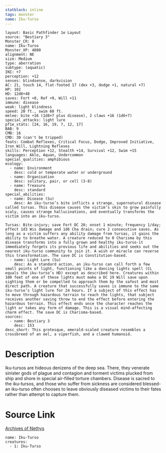 ```yaml
---
statblock: inline
tags: monster
name: Iku-Turso
---
```

```statblock
layout: Basic Pathfinder 1e Layout
source: "Bestiary 3"
Monster_CR: 8
name: Iku-Turso
Monster_XP: 4800
alignment: NE
size: Medium
type: aberration
subtype: (aquatic)
INI: +7
perception: +12
senses: blindsense, darkvision
AC: 21, touch 14, flat-footed 17 (dex +3, dodge +1, natural +7)
HP: 102
HD: 12d8+48
saves: Fort +8, Ref +9, Will +11
immune: disease
weak: light blindness
speed: 20 ft., swim 60 ft.
melee: bite +16 (1d8+7 plus disease), 2 claws +16 (1d6+7)
special_attacks: light lure
pf1e_stats: [24, 16, 19, 7, 12, 17]
BAB: 9
CMB: 16
CMD: 30 (can't be tripped)
feats: Combat Reflexes, Critical Focus, Dodge, Improved Initiative, Iron Will, Lightning Reflexes
skills: Perception +12, Stealth +14, Survival +12, Swim +15
languages: Aklo, Aquan, Undercommon
special_qualities: amphibious
ecology:
  - name: Environment
    desc: cold or temperate water or underground
  - name: Organisation
    desc: solitary, pair, or cell (3-8)
  - name: Treasure
    desc: standard
special_abilities:
  - name: Disease (Su)
    desc: An iku-turso’s bite inflicts a strange, supernatural disease called tursas. This disease causes the victim’s skin to grow painfully scaly, causes strange hallucinations, and eventually transforms the victim into an iku-turso.

Tursas: Bite-injury; save Fort DC 20; onset 1 minute; frequency 1/day; effect 1d3 Wis damage and 1d6 Cha drain; cure 2 consecutive saves. As long as a victim suffers any ability damage from tursas, it gains the ability to breathe water. A creature reduced to 0 Charisma by this disease transforms into a fully grown and healthy iku-turso-it immediately forgets its previous life and abilities and seeks out the nearest iku-turso community to join it. A wish or miracle can reverse this transformation. The save DC is Constitution-based.
  - name: Light Lure (Su)
    desc: As a standard action, an iku-turso can call forth a few small points of light, functioning like a dancing lights spell (CL equals the iku-turso’s HD) except as described here. Creatures within 100 feet of one of these lights must make a DC 19 Will save upon sighting them or be compelled to approach them by the safest and most direct path. A creature that successfully saves is immune to the same iku-turso’s light lure for 24 hours. If a subject of this effect has to move through hazardous terrain to reach the lights, that subject receives another saving throw to end the effect before entering the hazardous terrain. This effect ends once the character reaches the light or takes any form of damage. This is a visual mind-affecting charm effect. The save DC is Charisma-based.
sources:
  - name: Bestiary 3
    desc: 153
desc_short: This grotesque, emerald-scaled creature resembles a crossbreed of an eel, a viperfish, and a clawed humanoid.
```
# Description
Iku-tursos are hideous denizens of the deep sea. There, they venerate sinister gods of plague and contagion and torment victims plucked from ship and shore in special air-filled torture chambers. Disease is sacred to the iku-tursos, and those who suffer from sickness are considered blessed-an iku-turso often chooses to leave obviously diseased victims to their fates rather than attempt to capture them.
# Source Link
[Archives of Nethys](https://aonprd.com/MonsterDisplay.aspx?ItemName=Iku-Turso)
```encounter-table
name: Iku-Turso
creatures:
  - 1: Iku-Turso
```
